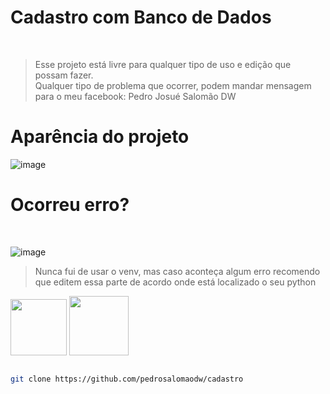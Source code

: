 # Cadastro com Banco de Dados

<br>   

> Esse projeto está livre para qualquer tipo de uso e edição que possam fazer. <br>
> Qualquer tipo de problema que ocorrer, podem mandar mensagem para o meu facebook: Pedro Josué Salomão DW

# Aparência do projeto 
![image](https://github.com/pedrosalomaodw/flask_banco/assets/74951282/679f2dbc-87c4-4c28-904b-05cfc330317e)



# Ocorreu erro?

<br>

![image](https://github.com/pedrosalomaodw/flask_banco/assets/74951282/78b702e0-38fc-488b-b69f-f3727b96905a)


> Nunca fui de usar o venv, mas caso aconteça algum erro recomendo que editem essa parte de acordo onde está localizado o seu python

<img src="https://www.linkoficial.com.br/wp-content/uploads/2017/10/mysql-logo-770x320.png.webp" height="90"> <img src="https://upload.wikimedia.org/wikipedia/commons/8/89/Flask-horizontal.png" height="95">

```sh

git clone https://github.com/pedrosalomaodw/cadastro

```
